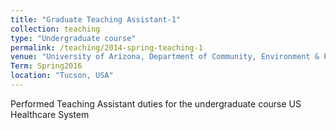 ```yaml
---
title: "Graduate Teaching Assistant-1"
collection: teaching
type: "Undergraduate course"
permalink: /teaching/2014-spring-teaching-1
venue: "University of Arizona, Department of Community, Environment & Policy"
Term: Spring2016
location: "Tucson, USA"
---
```


Performed Teaching Assistant duties for the undergraduate course US Healthcare System
